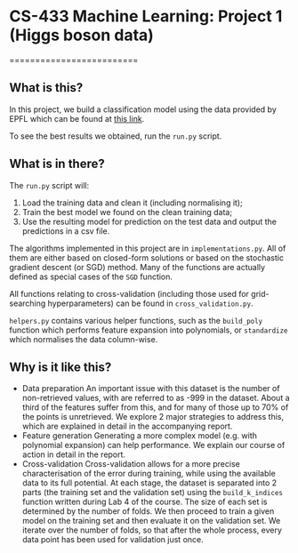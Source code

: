 # CS-433 Machine Learning: Project 1 (Higgs boson data)
=========================

## What is this?
In this project, we build a classification model using the data
provided by EPFL which can be found at [this link](https://www.aicrowd.com/challenges/epfl-machine-learning-higgs).

To see the best results we obtained, run the `run.py` script.

## What is in there?
The `run.py` script will:
1. Load the training data and clean it (including normalising it);
2. Train the best model we found on the clean training data;
3. Use the resulting model for prediction on the test data
and output the predictions in a csv file.

The algorithms implemented in this project are in `implementations.py`.
All of them are either based on closed-form solutions or based on
the stochastic gradient descent (or SGD) method. Many of the functions
are actually defined as special cases of the `SGD` function.

All functions relating to cross-validation (including those used for
grid-searching hyperparameters) can be found in `cross_validation.py`.

`helpers.py` contains various helper functions, such as the `build_poly`
function which performs feature expansion into polynomials, or `standardize`
which normalises the data column-wise.

## Why is it like this?
- Data preparation
An important issue with this dataset is the number of non-retrieved
values, with are referred to as -999 in the dataset. About a third
of the features suffer from this, and for many of those up to 70%
of the points is unretrieved.
We explore 2 major strategies to address this, which are explained
in detail in the accompanying report.
- Feature generation
Generating a more complex model (e.g. with polynomial expansion)
can help performance. We explain our course of action in detail
in the report.
- Cross-validation
Cross-validation allows for a more precise characterisation of the
error during training, while using the available data to its full
potential.
At each stage, the dataset is separated into 2 parts (the training set and the 
validation set) using the `build_k_indices` function written
during Lab 4 of the course. The size of each set is determined
by the number of folds.
We then proceed to train a given model on the training set
and then evaluate it on the validation set.
We iterate over the number of folds, so that after the whole
process, every data point has been used for validation just
once.

